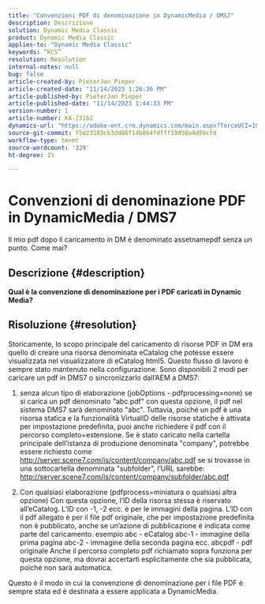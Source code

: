 ```yaml
---
title: "Convenzioni PDF di denominazione in DynamicMedia / DMS7"
description: Descrizione
solution: Dynamic Media Classic
product: Dynamic Media Classic
applies-to: "Dynamic Media Classic"
keywords: “KCS”
resolution: Resolution
internal-notes: null
bug: false
article-created-by: PieterJan Pieper
article-created-date: "11/14/2023 1:26:36 PM"
article-published-by: PieterJan Pieper
article-published-date: "11/14/2023 1:44:33 PM"
version-number: 1
article-number: KA-23162
dynamics-url: "https://adobe-ent.crm.dynamics.com/main.aspx?forceUCI=1&pagetype=entityrecord&etn=knowledgearticle&id=6a65fd6c-f182-ee11-8179-6045bd006b25"
source-git-commit: f5d23103cb3dd86f14b864fdfff19950a4d99cfd
workflow-type: tm+mt
source-wordcount: '329'
ht-degree: 1%

---
```


# Convenzioni di denominazione PDF in DynamicMedia / DMS7


Il mio pdf dopo il caricamento in DM è denominato assetnamepdf senza un punto. Come mai?

## Descrizione {#description}


<b>Qual è la convenzione di denominazione per i PDF caricati in Dynamic Media?</b>


## Risoluzione {#resolution}


Storicamente, lo scopo principale del caricamento di risorse PDF in DM era quello di creare una risorsa denominata eCatalog che potesse essere visualizzata nel visualizzatore di eCatalog html5.
Questo flusso di lavoro è sempre stato mantenuto nella configurazione.
Sono disponibili 2 modi per caricare un pdf in DMS7 o sincronizzarlo dall’AEM a DMS7:
1) senza alcun tipo di elaborazione (jobOptions - pdfprocessing=none) se si carica un pdf denominato &quot;abc.pdf&quot; con questa opzione, il pdf nel sistema DMS7 sarà denominato &quot;abc&quot;.
Tuttavia, poiché un pdf è una risorsa statica e la funzionalità VirtualID delle risorse statiche è attivata per impostazione predefinita, puoi anche richiedere il pdf con il percorso completo+estensione. Se è stato caricato nella cartella principale dell’istanza di produzione denominata &quot;company&quot;, potrebbe essere richiesto come http://server.scene7.com/is/content/company/abc.pdf se si trovasse in una sottocartella denominata &quot;subfolder&quot;, l’URL sarebbe: http://server.scene7.com/is/content/company/subfolder/abc.pdf

2) Con qualsiasi elaborazione (pdfprocess=miniatura o qualsiasi altra opzione) Con questa opzione, l’ID della risorsa stessa è riservato all’eCatalog. L’ID con -1, -2 ecc. è per le immagini della pagina. L’ID con il pdf allegato è per il file pdf originale, che per impostazione predefinita non è pubblicato, anche se un’azione di pubblicazione è indicata come parte del caricamento.
esempio abc - eCatalog abc-1 - immagine della prima pagina abc-2 - immagine della seconda pagina ecc.
abcpdf - pdf originale Anche il percorso completo pdf richiamato sopra funziona per questa opzione, ma dovrai accertarti esplicitamente che sia pubblicata, poiché non sarà automatica.

Questo è il modo in cui la convenzione di denominazione per i file PDF è sempre stata ed è destinata a essere applicata a DynamicMedia.
